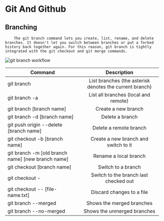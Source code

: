 # Git And Github

## Branching

        The git branch command lets you create, list, rename, and delete branches. It doesn't let you switch between branches or put a forked history back together again. For this reason, git branch is tightly integrated with the git checkout and git merge commands.

![git branch workflow](https://miro.medium.com/max/552/1*PiduCtSA7kMwdPiMZo1nHw.jpeg)

| Command        | Description          
| ------------- |:-------------:
|git branch |	List branches (the asterisk denotes the current branch)
|git branch -a |	List all branches (local and remote)
|git branch [branch name] |Create a new branch
|git branch -d [branch name] |Delete a branch
|git push origin --delete [branch name]	| Delete a remote branch
|git checkout -b [branch name]	| Create a new branch and switch to it
|git branch -m [old branch name] [new branch name]|	Rename a local branch
|git checkout [branch name]| Switch to a branch
|git checkout - |	Switch to the branch last checked out
|git checkout -- [file-name.txt] | Discard changes to a file
|git branch --merged | Shows the merged branches
|git branch --no-merged| Shows the unmerged branches